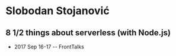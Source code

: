 # Slobodan Stojanović

## 8 1&#x2F;2 things about serverless (with Node.js)
- 2017 Sep 16-17 -- FrontTalks    
